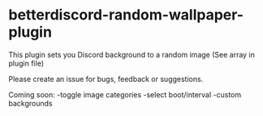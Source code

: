 # betterdiscord-random-wallpaper-plugin

This plugin sets you Discord background to a random image (See array in plugin file)

Please create an issue for bugs, feedback or suggestions.


Coming soon:
    -toggle image categories
    -select boot/interval
    -custom backgrounds